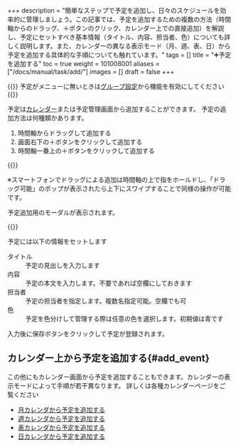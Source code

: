 +++
description = "簡単なステップで予定を追加し、日々のスケジュールを効率的に管理しましょう。この記事では、予定を追加するための複数の方法（時間軸からのドラッグ、＋ボタンのクリック、カレンダー上での直接追加）を解説し、予定にセットすべき基本情報（タイトル、内容、担当者、色）についても詳しく説明します。また、カレンダーの異なる表示モード（月、週、表、日）から予定を追加する具体的な手順についても触れています。"
tags = []
title = "➕予定を追加する"
toc = true
weight = 101008001
aliases = ["/docs/manual/task/add/"]
images = []
draft = false
+++

{{<info>}}
予定がメニューに無いときは[グループ設定](/docs/manual/initial-setting/setting-group/#optionalFunction)から機能を有効にしてください
{{</info>}}


予定は[カレンダー](/docs/manual/calendar/_about/)または予定管理画面から追加することができます。
予定の追加方法は何種類かあります。

1. 時間軸からドラッグして追加する
2. 画面右下の＋ボタンをクリックして追加する
3. 時間軸一番上の＋ボタンをクリックして追加する


{{<icatch filename="add-event" msg="予定の追加方法はドラッグや＋ボタンなど何種類か用意されています" alice="ok">}}

※スマートフォンでドラッグによる追加は時間軸の上で指をホールドし、「ドラッグ可能」のポップが表示されたら上下にスワイプすることで同様の操作が可能です。

予定追加用のモーダルが表示されます。

{{<icatch filename="input-event" msg="予定登録画面ではタイトルや担当者、時刻などを設定します">}}

予定には以下の情報をセットします

<dl class="basic">
<dt>タイトル</dt>
<dd>予定の見出しを入力します</dd>
<dt>内容</dt>
<dd>予定の本文を入力します。不要であれば空欄にしておきます</dd>
<dt>担当者</dt>
<dd>予定の担当者を指定します。複数名指定可能。空欄でも可</dd>
<dt>色</dt>
<dd>予定を色分けして管理する際は任意の色を選択します。初期値は青です</dd>
</dl>

入力後に保存ボタンをクリックして予定が登録されます。

## カレンダー上から予定を追加する{#add_event}

この他にもカレンダー画面から予定を追加することもできます。カレンダーの表示モードによって手順が若干異なります。
詳しくは各種カレンダーページをご覧ください

- [月カレンダから予定を追加する](/docs/manual/calendar/monthly/#add_event)
- [週カレンダから予定を追加する](/docs/manual/calendar/weekly/#add_event)
- [表カレンダから予定を追加する](/docs/manual/calendar/table/#add_event)
- [日カレンダから予定を追加する](/docs/manual/calendar/dayly/#add_event)
